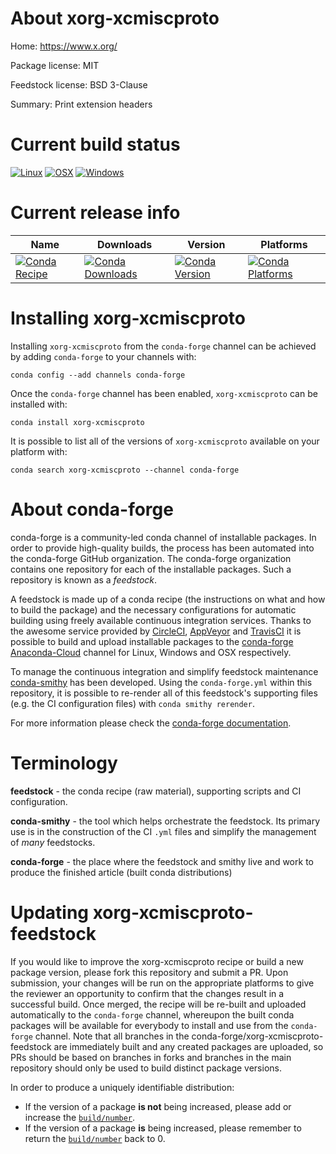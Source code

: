 About xorg-xcmiscproto
======================

Home: https://www.x.org/

Package license: MIT

Feedstock license: BSD 3-Clause

Summary: Print extension headers



Current build status
====================

[![Linux](https://img.shields.io/circleci/project/github/conda-forge/xorg-xcmiscproto-feedstock/master.svg?label=Linux)](https://circleci.com/gh/conda-forge/xorg-xcmiscproto-feedstock)
[![OSX](https://img.shields.io/travis/conda-forge/xorg-xcmiscproto-feedstock/master.svg?label=macOS)](https://travis-ci.org/conda-forge/xorg-xcmiscproto-feedstock)
[![Windows](https://img.shields.io/appveyor/ci/conda-forge/xorg-xcmiscproto-feedstock/master.svg?label=Windows)](https://ci.appveyor.com/project/conda-forge/xorg-xcmiscproto-feedstock/branch/master)

Current release info
====================

| Name | Downloads | Version | Platforms |
| --- | --- | --- | --- |
| [![Conda Recipe](https://img.shields.io/badge/recipe-xorg--xcmiscproto-green.svg)](https://anaconda.org/conda-forge/xorg-xcmiscproto) | [![Conda Downloads](https://img.shields.io/conda/dn/conda-forge/xorg-xcmiscproto.svg)](https://anaconda.org/conda-forge/xorg-xcmiscproto) | [![Conda Version](https://img.shields.io/conda/vn/conda-forge/xorg-xcmiscproto.svg)](https://anaconda.org/conda-forge/xorg-xcmiscproto) | [![Conda Platforms](https://img.shields.io/conda/pn/conda-forge/xorg-xcmiscproto.svg)](https://anaconda.org/conda-forge/xorg-xcmiscproto) |

Installing xorg-xcmiscproto
===========================

Installing `xorg-xcmiscproto` from the `conda-forge` channel can be achieved by adding `conda-forge` to your channels with:

```
conda config --add channels conda-forge
```

Once the `conda-forge` channel has been enabled, `xorg-xcmiscproto` can be installed with:

```
conda install xorg-xcmiscproto
```

It is possible to list all of the versions of `xorg-xcmiscproto` available on your platform with:

```
conda search xorg-xcmiscproto --channel conda-forge
```


About conda-forge
=================

conda-forge is a community-led conda channel of installable packages.
In order to provide high-quality builds, the process has been automated into the
conda-forge GitHub organization. The conda-forge organization contains one repository
for each of the installable packages. Such a repository is known as a *feedstock*.

A feedstock is made up of a conda recipe (the instructions on what and how to build
the package) and the necessary configurations for automatic building using freely
available continuous integration services. Thanks to the awesome service provided by
[CircleCI](https://circleci.com/), [AppVeyor](http://www.appveyor.com/)
and [TravisCI](https://travis-ci.org/) it is possible to build and upload installable
packages to the [conda-forge](https://anaconda.org/conda-forge)
[Anaconda-Cloud](http://docs.anaconda.org/) channel for Linux, Windows and OSX respectively.

To manage the continuous integration and simplify feedstock maintenance
[conda-smithy](http://github.com/conda-forge/conda-smithy) has been developed.
Using the ``conda-forge.yml`` within this repository, it is possible to re-render all of
this feedstock's supporting files (e.g. the CI configuration files) with ``conda smithy rerender``.

For more information please check the [conda-forge documentation](https://conda-forge.org/docs/).

Terminology
===========

**feedstock** - the conda recipe (raw material), supporting scripts and CI configuration.

**conda-smithy** - the tool which helps orchestrate the feedstock.
                   Its primary use is in the construction of the CI ``.yml`` files
                   and simplify the management of *many* feedstocks.

**conda-forge** - the place where the feedstock and smithy live and work to
                  produce the finished article (built conda distributions)


Updating xorg-xcmiscproto-feedstock
===================================

If you would like to improve the xorg-xcmiscproto recipe or build a new
package version, please fork this repository and submit a PR. Upon submission,
your changes will be run on the appropriate platforms to give the reviewer an
opportunity to confirm that the changes result in a successful build. Once
merged, the recipe will be re-built and uploaded automatically to the
`conda-forge` channel, whereupon the built conda packages will be available for
everybody to install and use from the `conda-forge` channel.
Note that all branches in the conda-forge/xorg-xcmiscproto-feedstock are
immediately built and any created packages are uploaded, so PRs should be based
on branches in forks and branches in the main repository should only be used to
build distinct package versions.

In order to produce a uniquely identifiable distribution:
 * If the version of a package **is not** being increased, please add or increase
   the [``build/number``](http://conda.pydata.org/docs/building/meta-yaml.html#build-number-and-string).
 * If the version of a package **is** being increased, please remember to return
   the [``build/number``](http://conda.pydata.org/docs/building/meta-yaml.html#build-number-and-string)
   back to 0.